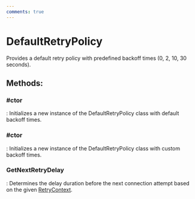 ```yaml
---
comments: true
---
```

# DefaultRetryPolicy

Provides a default retry policy with predefined backoff times (0, 2, 10, 30 seconds). 


## **Methods**:

### **#ctor**
: Initializes a new instance of the DefaultRetryPolicy class with default backoff times. 

### **#ctor**
: Initializes a new instance of the DefaultRetryPolicy class with custom backoff times. 

### **GetNextRetryDelay**
: Determines the delay duration before the next connection attempt based on the given [RetryContext](../SignalR/RetryContext.md). 